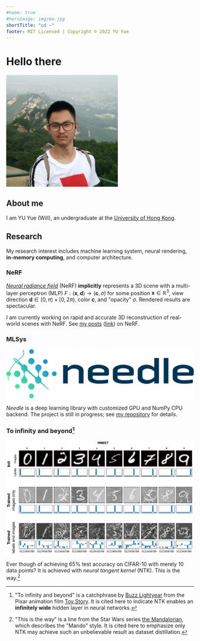 ```yaml
---
#home: true
#heroImage: img/me.jpg
shortTitle: "cd ~"
footer: MIT Licensed | Copyright © 2022 YU Yue
---
```

<!-- landing page -->
# Hello there

<img src="./.vuepress/public/img/me.jpg" alt="Me" title="copyright © YU Yue" width=300px>

## About me

I am YU Yue (Will), an undergraduate at the [University of Hong Kong](https://www.hku.hk).

## Research

My research interest includes machine learning system, neural rendering, **in-memory computing**, and computer architecture.  

### NeRF

<YouTube id="gGaqqs5Q-yo" autoplay=true loop=true disableFullscreen=false />

[*Neural radiance field*](https://www.matthewtancik.com/nerf) (NeRF) **implicitly** represents a 3D scene with a multi-layer perceptron (MLP) $F: (\boldsymbol{x}, \boldsymbol{d}) \rightarrow (\boldsymbol{c}, \sigma)$ for some position $\boldsymbol{x} \in \mathbb{R}^3$, view direction $\boldsymbol{d} \in [0, \pi) \times [0, 2\pi)$, color $\boldsymbol{c}$, and "opacity" $\sigma$. Rendered results are spectacular.

I am currently working on rapid and accurate 3D reconstruction of real-world scenes with NeRF. See [my posts](./blog/ml/nerf/) ([link](./blog/ml/nerf/)) on NeRF.

### MLSys

<img src="./.vuepress/public/img/ndl.png" alt="needle" title="source: 10-414/714 by CMU">

*Needle* is a deep learning library with customized GPU and NumPy CPU backend. The project is still in progress; see [my repository](https://github.com/YconquestY/Needle) for details.

### To infinity and beyond[^lightyear]

<img src="./.vuepress/public/img/ds_distillation.png" alt="Dataset distillation" title="source: Dataset Distillation with Infinitely Wide Convolutional Networks by Timothy Nguyen, Roman Novak, Lechao Xiao, and Jaehoon Lee">

Ever though of achieving $65$% test accuracy on CIFAR-10 with merely $10$ data points? It is achieved with *neural tangent kernel* (NTK). This is the way.[^way]

[^lightyear]: "To infinity and beyond" is a catchphrase by [Buzz Lightyear](https://disney.fandom.com/wiki/Buzz_Lightyear) from the Pixar animation film [Toy Story](https://www.disneyplus.com/en-gb/movies/toy-story/1Ye1nzUgtF7d). It is cited here to indicate NTK enables an **infinitely wide** hidden layer in neural networks.

[^way]: "This is the way" is a line from the Star Wars series [the Mandalorian](https://www.disneyplus.com/en-gb/series/the-mandalorian/3jLIGMDYINqD), which describes the "Mando" style. It is cited here to emphasize only NTK may achieve such an unbelievable result as dataset distillation.

